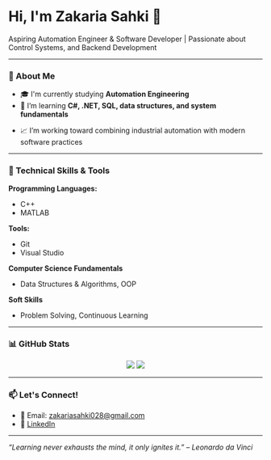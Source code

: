 <h1 align="left">Hi, I'm Zakaria Sahki 👋</h1>
<p align="left">
  Aspiring Automation Engineer & Software Developer | Passionate about Control Systems, and Backend Development
</p>

___

### 🔧 About Me

- 🎓 I'm currently studying **Automation Engineering**
- 🧠 I’m learning **C#, .NET, SQL, data structures, and system fundamentals**
<!-- - ⚡ Interested in **PLC Programming**, **SCADA**, and **Backend Systems** -->
- 📈 I’m working toward combining industrial automation with modern software practices

___

### 🚀 Technical Skills & Tools

 **Programming Languages:**
  - C++
  - MATLAB
  
  **Tools:**
  - Git
  - Visual Studio

  **Computer Science Fundamentals**
  - Data Structures & Algorithms, OOP

  **Soft Skills**
  - Problem Solving, Continuous Learning

<!-- <p align="left">
  <img src="https://img.shields.io/badge/C%23-%23239120?style=for-the-badge&logo=c-sharp&logoColor=white"/>
  <img src="https://img.shields.io/badge/.NET-512BD4?style=for-the-badge&logo=dotnet&logoColor=white"/>
  <img src="https://img.shields.io/badge/SQL-4479A1?style=for-the-badge&logo=postgresql&logoColor=white"/>
  <img src="https://img.shields.io/badge/PLC-FF6F00?style=for-the-badge"/>
  <img src="https://img.shields.io/badge/SCADA-blue?style=for-the-badge"/>
</p> -->

---

### 📊 GitHub Stats

<p align="center">
  <img src="https://github-readme-stats.vercel.app/api?username=YourGitHubUsername&show_icons=true&theme=radical" />
  <img src="https://github-readme-stats.vercel.app/api/top-langs/?username=YourGitHubUsername&layout=compact&theme=radical" />
</p>

---

### 📫 Let's Connect!

- 📧 Email: zakariasahki028@gmail.com
- 💼 [LinkedIn](www.linkedin.com/in/zakaria-sahki)
<!-- 🌐 [Portfolio Website](https://yourwebsite.com) *(if any)* -->

---

*“Learning never exhausts the mind, it only ignites it.” – Leonardo da Vinci*
